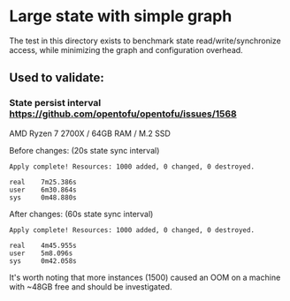 # Large state with simple graph

The test in this directory exists to benchmark state read/write/synchronize access, while minimizing the graph and configuration overhead.

## Used to validate:

### State persist interval https://github.com/opentofu/opentofu/issues/1568 
AMD Ryzen 7 2700X / 64GB RAM / M.2 SSD

Before changes: (20s state sync interval)
```
Apply complete! Resources: 1000 added, 0 changed, 0 destroyed.

real    7m25.386s
user    6m30.864s
sys     0m48.880s
```
After changes: (60s state sync interval)
```
Apply complete! Resources: 1000 added, 0 changed, 0 destroyed.

real    4m45.955s
user    5m8.096s
sys     0m42.058s
```

It's worth noting that more instances (1500) caused an OOM on a machine with ~48GB free and should be investigated. 
